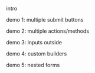 intro

demo 1: multiple submit buttons

demo 2: multiple actions/methods

demo 3: inputs outside

demo 4: custom builders

demo 5: nested forms
